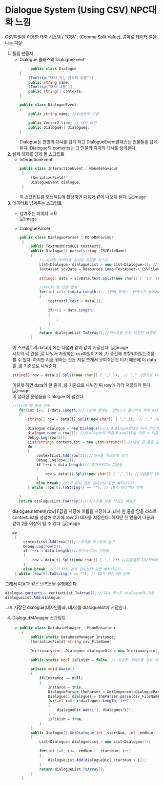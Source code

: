 # Dialogue System (Using CSV) NPC대화 느낌
  CSV파일을 이용한 대화 시스템 / ?CSV : (Comma Split Value), 콤마로 데이터 열을 나눈 파일

1. 틀을 만들자
   * Dialogue 클래스와 DialogueEvent
      ``` c#
           public class Dialogue
      {
          [Tooltip("대사 치는 캐릭터 이름")]
          public string name;
          [Tooltip("대사 내용")]
          public string[] contexts;
      }
      
      public class DialogueEvent
      {
          public string name; //이벤트의 이름
      
          public Vector2 line; // 대사 라인
          public Dialogue[] dialogues;
      }
      ```
     Dialogue는 한명의 대사를 담게 되고 DialogueEvent클래스는 인물들을 담게된다.
     Dialogue의 contents는 그 인물의 각각의 대사를 담게된다. 
2. 실제 대화를 담게 될 스크립트
   * InteractionEvent
     ``` c#
     public class InteractionEvent : MonoBehaviour
      {
          [SerializeField]
          DialogueEvent dialogue;
      }
      ```
      이 스크립트를 오브젝트에 할당하면  다음과 같이 나오게 된다.
     ![image](https://github.com/iou-bohun/Unity_Study/assets/56661597/9dfb6fdc-5e48-4b64-bd9f-cdf1de9bcfaf)
3. 데이터르 넘겨주는 스크립트
   * 넘겨주는 데이터 시트   
     ![image](https://github.com/iou-bohun/Unity_Study/assets/56661597/dc247a98-24b5-4bac-8e43-cf2a0e89770d)

   * DialogueParser
     ```c#
     public class DialogueParser : MonoBehaviour
      {
          public TextMeshProUGUI testtextl;
          public Dialogue[] parse(string _CSVFileName)
          {
              // 파싱할 데이터를 임시로 저장할 리스트 
              List<Dialogue> dialogueList = new List<Dialogue>(); //대사 리스트 생성 
              TextAsset scvData = Resources.Load<TextAsset>(_CSVFileName); //csv파일 저장
      
              string[] data = scvData.text.Split(new char[] { '\n' });//csv파일의 대사를 엔터를 기준으로(한 줄씩) 나눔
              
              //대사의 행 만큼 반복
              for(int i=1; i<data.Length;)// 1번째 행에는  안덱스가 들어가서 제외 ex) id, 이름, 대사
              {
                  testtextl.text = data[1];
      
                  if(++i < data.Length)
                  {
                      ;
                  }
              }
              return dialogueList.ToArray();//리스트를 반환 타입인 배열로 
          }
     ```   
    이 스크립트의 data[i] 에는 다음과 같이 값이 저장된다.
   ![image](https://github.com/iou-bohun/Unity_Study/assets/56661597/94585acb-a72f-418c-88c3-81366d53faa7)   
   시트의 각 칸을 ,로 나눠서 저장하는 csv파일이기에 ,가 중간에 포함되어있는것을 볼 수 있다.
   하지만 지금 원하는 것은 저걸 쪼개서 보여주는것 이기 때문에 이 data를 ,를 기준으로 나눠준다.   
   ``` c#
   string[] row = data[i].Split(new char[] { ',' });  // "," 기준으로 나눠서 저장
    ```
   이렇게 하면 data의 한 줄이 ,를 기준으로 나눠진 뒤 row에 각각 저장되게 된다.
   ![image](https://github.com/iou-bohun/Unity_Study/assets/56661597/b4d9b172-1c2e-471b-8dbb-99d06b59e8c8)   
   이 잘라진 문장들을 Dialogue 에 넘긴다.   
   ```c#
   //대사의 행 만큼 반복
      for(int i=1; i<data.Length;)// 1번째 행에는  안덱스가 들어가서 제외 ex) id, 이름, 대사
      {
          string[] row = data[i].Split(new char[] { ',' });  // "," 기준으로 나눠서 저장 
      
          Dialogue dialogue = new Dialogue();// dialogue형태의 대사 리스트 생성
          dialogue.name = row[1]; //dialogue의 이름에 row[1]값 저장 = 이름 저장 
          Debug.Log(row[1]);
          List<string> contextList = new List<string>();//대사 한 줄을 담을 리스트 생성/ 대사가 한 인물에 대해서 여려줄이 있을수 있기 때문에 
          do
          {
              contextList.Add(row[2]);//대사를 리스트에 담기 
              Debug.Log(row[2]);
              if (++i < data.Length)//i증가시키고= 다음줄
              {
                  row = data[i].Split(new char[] { ',' }); //다음줄의 ID/캐릭터이름/대사 자르기 
              }
              else break; //i가 대사 전체 길이보다 길면 빠져나오기 
          } while (row[0].ToString() == ""); // ID가 빈칸이면 반복
          
      }
      return dialogueList.ToArray();//리스트를 반환 타입인 배열로
   ```
   dialogue.name에 row[1]값을 저장해 이름을 저장하고.
   대사 한 줄을 담을 리스트 contextList를 생성해 여기에 row[2] 대사를 저장한다.
   하지만 한 인물이 다음과 같이 2줄 이상이 될 수 있다.
   ![image](https://github.com/iou-bohun/Unity_Study/assets/56661597/df5da7e5-26c7-49a1-94e3-7f506a7a7c07)
   ``` c#
   do
    {
        contextList.Add(row[2]);//대사를 리스트에 담기 
        Debug.Log(row[2]);
        if (++i < data.Length)//i증가시키고= 다음줄
        {
            row = data[i].Split(new char[] { ',' }); //다음줄의 ID/캐릭터이름/대사 자르기 
        }
        else break; //i가 대사 전체 길이보다 길면 빠져나오기 
    } while (row[0].ToString() == ""); // ID가 빈칸이면 반복
   ```   
  그래서 다음과 같은 반복문을 실행해준다.   
  ```c#
 dialogue.contexts = contextList.ToArray(); //대사 리스트 dialogue에 저장
 dialogueList.Add(dialogue);
```
그후 저장된 dialogue(대사인물과. 대사)를 dialoguelist에 저잗한다. 

4. DialogudMAnager 스크립트
   * ```c#
     public class DatabaseManager : MonoBehaviour
      {
          public static DatabaseManager Instance;
          [SerializeField] string csv_FileName;
      
          Dictionary<int, Dialogue> dialogueDic = new Dictionary<int, Dialogue>();// 번호로 찾고싶은 대사를 찾는다 
      
          public static bool isFinish = false; // 파싱한 데이터를 전부 저장 했는지 여부 
      
          private void Awake()
          {
              if(Instance == null)
              {
                  Instance = this;
                  DialogueParser theParser = GetComponent<DialogueParser>();
                  Dialogue[] dialogues = theParser.parse(csv_FileName);   
                  for(int i=0; i<dialogues.Length; i++)
                  {
                      dialogueDic.Add(i+1, dialogues[i]);
                  }
                  isFinish = true;
              }
          }
          public Dialogue[] GetDialogue(int _startNum, int _endNum)
          {
              List<Dialogue> dialogueList = new List<Dialogue>(); 
      
              for(int i=0; i<= _endNum - _startNum; i++)
              {
                  dialogueList.Add(dialogueDic[_startNum + i]);
              }
              return dialogueList.ToArray();
          }
      }
     ```
     

   

   

   

     
